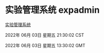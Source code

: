 # 实验管理系统 expadmin
[实验管理系统](http://59.174.26.83:56808/expadmin-782313d2-e1b1-4ea7-932e-3a55e6a1a4d0/)

2022年 06月 03日 星期五 21:30:02 CST

2022年 06月 03日 星期五 13:30:02 GMT
